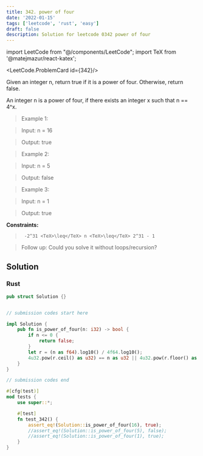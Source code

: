 ```yaml
---
title: 342. power of four
date: '2022-01-15'
tags: ['leetcode', 'rust', 'easy']
draft: false
description: Solution for leetcode 0342 power of four
---
```

import LeetCode from "@/components/LeetCode";
import TeX from '@matejmazur/react-katex';

<LeetCode.ProblemCard id={342}/>
 

  Given an integer n, return true if it is a power of four. Otherwise, return false.

  An integer n is a power of four, if there exists an integer x such that n <TeX>=</TeX><TeX>=</TeX> 4^x.

   

 >   Example 1:

 >   Input: n <TeX>=</TeX> 16

 >   Output: true

 >   Example 2:

 >   Input: n <TeX>=</TeX> 5

 >   Output: false

 >   Example 3:

 >   Input: n <TeX>=</TeX> 1

 >   Output: true

   

  **Constraints:**

  

 >   	-2^31 <TeX>\leq</TeX> n <TeX>\leq</TeX> 2^31 - 1

  

   

 >   Follow up: Could you solve it without loops/recursion?


## Solution
### Rust
```rust
pub struct Solution {}


// submission codes start here

impl Solution {
    pub fn is_power_of_four(n: i32) -> bool {
        if n <= 0 {
            return false;
        }
        let r = (n as f64).log10() / 4f64.log10();
        4u32.pow(r.ceil() as u32) == n as u32 || 4u32.pow(r.floor() as u32) == n as u32
    }
}

// submission codes end

#[cfg(test)]
mod tests {
    use super::*;

    #[test]
    fn test_342() {
        assert_eq!(Solution::is_power_of_four(16), true);
        //assert_eq!(Solution::is_power_of_four(5), false);
        //assert_eq!(Solution::is_power_of_four(1), true);
    }
}

```

